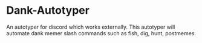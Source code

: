 # Dank-Autotyper
An autotyper for discord which works externally. This autotyper will automate dank memer slash commands such as fish, dig, hunt, postmemes.

